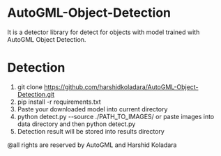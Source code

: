 # AutoGML-Object-Detection

It is a detector library for detect for objects with model trained with AutoGML Object Detection.


# Detection

1) git clone https://github.com/harshidkoladara/AutoGML-Object-Detection.git
2) pip install -r requirements.txt
3) Paste your downloaded model into current directory
4) python detect.py --source ./PATH_TO_IMAGES/ or paste images into data directory and then python detect.py
5) Detection result will be stored into results directory



@all rights are reserved by AutoGML and Harshid Koladara

